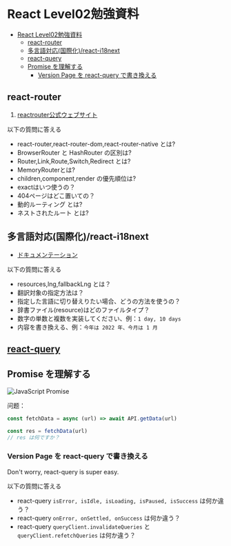 # React Level02勉強資料

- [React Level02勉強資料](#react-level02勉強資料)
  - [react-router](#react-router)
  - [多言語対応(国際化)/react-i18next](#多言語対応国際化react-i18next)
  - [react-query](#react-query)
  - [Promise を理解する](#promise-を理解する)
    - [Version Page を react-query で書き換える](#version-page-を-react-query-で書き換える)

## react-router
1. [reactrouter公式ウェブサイト](https://reactrouter.com/)

以下の質問に答える
* react-router,react-router-dom,react-router-native とは?
* BrowserRouter と HashRouter の区別は?
* Router,Link,Route,Switch,Redirect とは?
* MemoryRouterとは?
* children,component,render の優先順位は?
* exactはいつ使うの？
* 404ページはどこ置いての？
* 動的ルーティング とは?
* ネストされたルート とは?



## 多言語対応(国際化)/react-i18next
* [ドキュメンテーション](https://react.i18next.com/)

以下の質問に答える
* resources,lng,fallbackLng とは？
* 翻訳対象の指定方法は？
* 指定した言語に切り替えりたい場合、どうの方法を使うの？
* 辞書ファイル(resource)はどのファイルタイプ？
* 数字の単数と複数を実装してください、例：`1 day, 10 days`
* 内容を書き換える、例：`今年は 2022 年、今月は 1 月`


## [react-query](https://github.com/tannerlinsley/react-query)

## Promise を理解する

![JavaScript Promise](https://mdn.mozillademos.org/files/8633/promises.png)

问题：

```js
const fetchData = async (url) => await API.getData(url)

const res = fetchData(url)
// res は何ですか？
```

### Version Page を react-query で書き換える

Don't worry, react-query is super easy.

以下の質問に答える

* react-query `isError, isIdle, isLoading, isPaused, isSuccess` は何か違う？
* react-query `onError, onSettled, onSuccess` は何か違う？
* react-query `queryClient.invalidateQueries` と `queryClient.refetchQueries` は何か違う？

